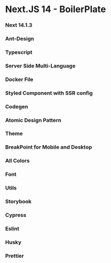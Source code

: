 # Next.JS 14 - BoilerPlate

### Next 14.1.3

### Ant-Design

### Typescript

### Server Side Multi-Language

### Docker File

### Styled Component with SSR config

### Codegen

### Atomic Design Pattern

### Theme

### BreakPoint for Mobile and Desktop

### All Colors

### Font

### Utils

### Storybook

### Cypress

### Eslint

### Husky

### Prettier
